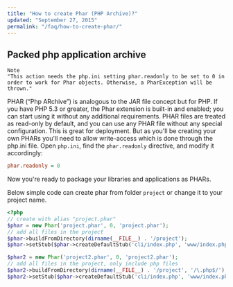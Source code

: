```yaml
---
title: "How to create Phar (PHP Archive)?"
updated: "September 27, 2015"
permalink: "/faq/how-to-create-phar/"
---
```


## Packed php application archive

~~~
Note
"This action needs the php.ini setting phar.readonly to be set to 0 in order to work for Phar objects. Otherwise, a PharException will be thrown."
~~~

PHAR (“Php ARchive”) is analogous to the JAR file concept but for PHP. If you have PHP 5.3 or greater, the Phar extension is built-in and enabled; you can start using it without any additional requirements.
PHAR files are treated as read-only by default, and you can use any PHAR file without any special configuration. This is great for deployment. But as you'll be creating your own PHARs you'll need to allow write-access which is done through the php.ini file.
Open `php.ini`, find the `phar.readonly` directive, and modify it accordingly:

~~~ini
phar.readonly = 0
~~~

Now you're ready to package your libraries and applications as PHARs.

Below simple code can create phar from folder `project` or change it to your project name.

~~~php
<?php
// create with alias "project.phar"
$phar = new Phar('project.phar', 0, 'project.phar');
// add all files in the project
$phar->buildFromDirectory(dirname(__FILE__) . '/project');
$phar->setStub($phar->createDefaultStub('cli/index.php', 'www/index.php'));

$phar2 = new Phar('project2.phar', 0, 'project2.phar');
// add all files in the project, only include php files
$phar2->buildFromDirectory(dirname(__FILE__) . '/project', '/\.php$/');
$phar2->setStub($phar->createDefaultStub('cli/index.php', 'www/index.php'));
~~~
